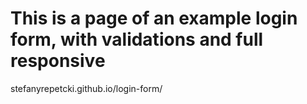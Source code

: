 <h1 class="center">This is a page of an example login form, with validations and full responsive</h1>

stefanyrepetcki.github.io/login-form/
